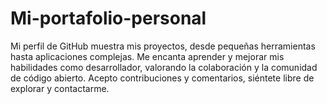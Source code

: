 # Mi-portafolio-personal
Mi perfil de GitHub muestra mis proyectos, desde pequeñas herramientas hasta aplicaciones complejas. Me encanta aprender y mejorar mis habilidades como desarrollador, valorando la colaboración y la comunidad de código abierto. Acepto contribuciones y comentarios, siéntete libre de explorar y contactarme.

